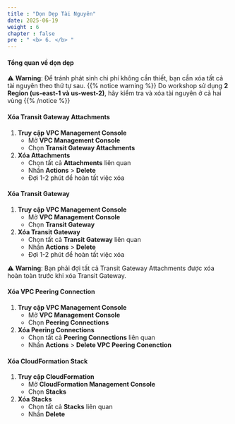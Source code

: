 ```yaml
---
title : "Dọn Dẹp Tài Nguyên"
date: 2025-06-19
weight : 6
chapter : false
pre : " <b> 6. </b> "
---
```


#### Tổng quan về dọn dẹp
⚠️ **Warning**: Để tránh phát sinh chi phí không cần thiết, bạn cần xóa tất cả tài nguyên theo thứ tự sau.
{{% notice warning %}}
Do workshop sử dụng **2 Region (us-east-1 và us-west-2)**, hãy kiểm tra và xóa tài nguyên ở cả hai vùng
{{% /notice %}}
#### Xóa Transit Gateway Attachments
1. **Truy cập VPC Management Console**
    - Mở **VPC Management Console**
    - Chọn **Transit Gateway Attachments**
2. **Xóa Attachments**
    - Chọn tất cả **Attachments** liên quan
    - Nhấn **Actions** > **Delete**
    - Đợi 1-2 phút để hoàn tất việc xóa

#### Xóa Transit Gateway
1. **Truy cập VPC Management Console**
    - Mở **VPC Management Console**
    - Chọn **Transit Gateway**
2. **Xóa Transit Gateway**
    - Chọn tất cả **Transit Gateway** liên quan
    - Nhấn **Actions** > **Delete**
    - Đợi 1-2 phút để hoàn tất việc xóa

⚠️ **Warning**: Bạn phải đợi tất cả Transit Gateway Attachments được xóa hoàn toàn trước khi xóa Transit Gateway.
#### Xóa VPC Peering Connection
1. **Truy cập VPC Management Console**
    - Mở **VPC Management Console**
    - Chọn **Peering Connections**
2. **Xóa Peering Connections**
    - Chọn tất cả **Peering Connections** liên quan
    - Nhấn **Actions** > **Delete VPC Peering Conenction**
#### Xóa CloudFormation Stack
1. **Truy cập CloudFormation**
    - Mở **CloudFormation Management Console**
    - Chọn **Stacks**
2. **Xóa Stacks**
    - Chọn tất cả **Stacks** liên quan
    - Nhấn **Delete**